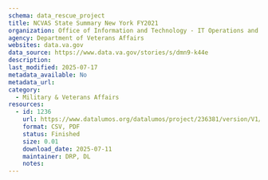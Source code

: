```yaml
---
schema: data_rescue_project 
title: NCVAS State Summary New York FY2021
organization: Office of Information and Technology - IT Operations and Services (ITOPS)
agency: Department of Veterans Affairs
websites: data.va.gov
data_source: https://www.data.va.gov/stories/s/dmn9-k44e
description: 
last_modified: 2025-07-17
metadata_available: No
metadata_url: 
category:
  - Military & Veterans Affairs 
resources:
  - id: 1236
    url: https://www.datalumos.org/datalumos/project/236381/version/V1/view
    format: CSV, PDF
    status: Finished
    size: 0.01
    download_date: 2025-07-11
    maintainer: DRP, DL
    notes: 
---
```

